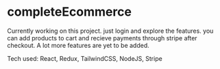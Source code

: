 # completeEcommerce

Currently working on this project. just login and explore the features. you can add products to cart and recieve payments through stripe after checkout. A lot more features are yet to be added. 

Tech used:
React, Redux, TailwindCSS, NodeJS, Stripe
